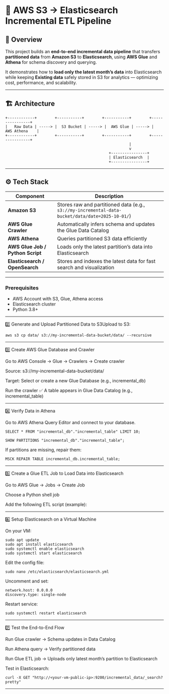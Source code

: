 # 🚀 AWS S3 → Elasticsearch Incremental ETL Pipeline

## 🧭 Overview
This project builds an **end-to-end incremental data pipeline** that transfers **partitioned data** from **Amazon S3** to **Elasticsearch**, using **AWS Glue** and **Athena** for schema discovery and querying.  

It demonstrates how to **load only the latest month’s data** into Elasticsearch while keeping **Existing data** safely stored in S3 for analytics — optimizing cost, performance, and scalability.

---

## 🏗️ Architecture

    +------------+        +-----------+        +-----------+        +----------------+
    |   Raw Data | -----> |  S3 Bucket | -----> |  AWS Glue | -----> |  AWS Athena    |
    +------------+        +-----------+        +-----------+        +----------------+
                                                           |
                                                           v
                                                  +----------------+
                                                  | Elasticsearch  |
                                                  +----------------+

---

## ⚙️ Tech Stack

| Component | Description |
|------------|-------------|
| **Amazon S3** | Stores raw and partitioned data (e.g., `s3://my-incremental-data-bucket/data/date=2025-10-01/`) |
| **AWS Glue Crawler** | Automatically infers schema and updates the Glue Data Catalog |
| **AWS Athena** | Queries partitioned S3 data efficiently |
| **AWS Glue Job / Python Script** | Loads only the latest partition’s data into Elasticsearch |
| **Elasticsearch / OpenSearch** | Stores and indexes the latest data for fast search and visualization |

-----------

### Prerequisites
- AWS Account with S3, Glue, Athena access
- Elasticsearch cluster
- Python 3.8+
------ 
2️⃣ Generate and Upload Partitioned Data to S3Upload to S3:

``` 
aws s3 cp data/ s3://my-incremental-data-bucket/data/ --recursive
```
---------------------------------------------------------

3️⃣ Create AWS Glue Database and Crawler

Go to AWS Console → Glue → Crawlers → Create crawler

Source: s3://my-incremental-data-bucket/data/

Target: Select or create a new Glue Database (e.g., incremental_db)

Run the crawler
✅ A table appears in Glue Data Catalog (e.g., incremental_table)

----------------------------------------------------------

4️⃣ Verify Data in Athena

Go to AWS Athena Query Editor and connect to your database.

```
SELECT * FROM "incremental_db"."incremental_table" LIMIT 10;
```
```
SHOW PARTITIONS "incremental_db"."incremental_table";
```

If partitions are missing, repair them:

```
MSCK REPAIR TABLE incremental_db.incremental_table;
```

----------------------------------------------------------

5️⃣ Create a Glue ETL Job to Load Data into Elasticsearch

Go to AWS Glue → Jobs → Create Job

Choose a Python shell job

Add the following ETL script (example):

----------------------------------------------------------

6️⃣ Setup Elasticsearch on a Virtual Machine

On your VM:
```
sudo apt update
sudo apt install elasticsearch
sudo systemctl enable elasticsearch
sudo systemctl start elasticsearch
```
Edit the config file:
```
sudo nano /etc/elasticsearch/elasticsearch.yml
```

Uncomment and set:
```
network.host: 0.0.0.0
discovery.type: single-node
```

Restart service:
```
sudo systemctl restart elasticsearch
```

----------------------------------------------------------


7️⃣ Test the End-to-End Flow

Run Glue crawler → Schema updates in Data Catalog

Run Athena query → Verify partitioned data

Run Glue ETL job → Uploads only latest month’s partition to Elasticsearch

Test in Elasticsearch:
```
curl -X GET "http://<your-vm-public-ip>:9200/incremental_data/_search?pretty"
```
----------------------------------------------------------

